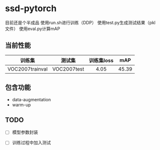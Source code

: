 # ssd-pytorch
目前还是个半成品
使用run.sh进行训练（DDP）
使用test.py生成测试结果（pkl文件）
使用eval.py计算mAP

## 当前性能
|训练集|测试集|训练集loss|mAP|
|:---:|:---:|:---:|:---:|
|VOC2007trainval|VOC2007test|4.05|45.39|

## 包含功能
* data-augmentation
* warm-up

## TODO
+ [ ] 模型参数封装
* [ ] 训练过程中加入测试


